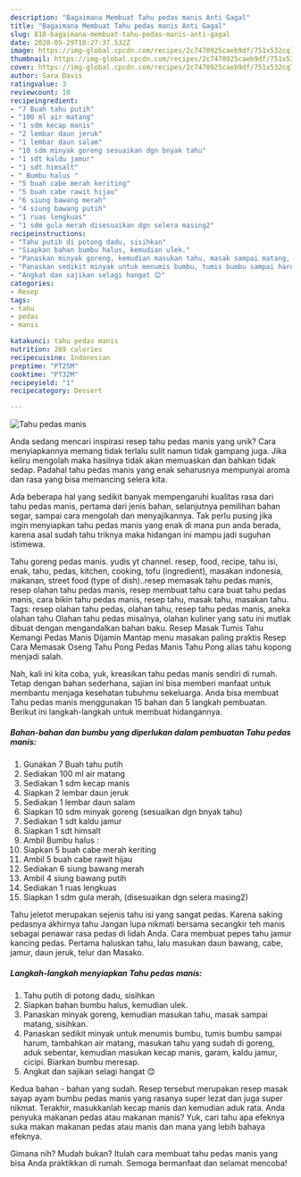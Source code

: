 ```yaml
---
description: "Bagaimana Membuat Tahu pedas manis Anti Gagal"
title: "Bagaimana Membuat Tahu pedas manis Anti Gagal"
slug: 810-bagaimana-membuat-tahu-pedas-manis-anti-gagal
date: 2020-05-29T10:27:37.532Z
image: https://img-global.cpcdn.com/recipes/2c7470925caeb9df/751x532cq70/tahu-pedas-manis-foto-resep-utama.jpg
thumbnail: https://img-global.cpcdn.com/recipes/2c7470925caeb9df/751x532cq70/tahu-pedas-manis-foto-resep-utama.jpg
cover: https://img-global.cpcdn.com/recipes/2c7470925caeb9df/751x532cq70/tahu-pedas-manis-foto-resep-utama.jpg
author: Sara Davis
ratingvalue: 3
reviewcount: 10
recipeingredient:
- "7 Buah tahu putih"
- "100 ml air matang"
- "1 sdm kecap manis"
- "2 lembar daun jeruk"
- "1 lembar daun salam"
- "10 sdm minyak goreng sesuaikan dgn bnyak tahu"
- "1 sdt kaldu jamur"
- "1 sdt himsalt"
- " Bumbu halus "
- "5 buah cabe merah keriting"
- "5 buah cabe rawit hijau"
- "6 siung bawang merah"
- "4 siung bawang putih"
- "1 ruas lengkuas"
- "1 sdm gula merah disesuaikan dgn selera masing2"
recipeinstructions:
- "Tahu putih di potong dadu, sisihkan"
- "Siapkan bahan bumbu halus, kemudian ulek."
- "Panaskan minyak goreng, kemudian masukan tahu, masak sampai matang, sisihkan."
- "Panaskan sedikit minyak untuk menumis bumbu, tumis bumbu sampai harum, tambahkan air matang, masukan tahu yang sudah di goreng, aduk sebentar, kemudian masukan kecap manis, garam, kaldu jamur, cicipi. Biarkan bumbu meresap."
- "Angkat dan sajikan selagi hangat 😊"
categories:
- Resep
tags:
- tahu
- pedas
- manis

katakunci: tahu pedas manis 
nutrition: 269 calories
recipecuisine: Indonesian
preptime: "PT25M"
cooktime: "PT32M"
recipeyield: "1"
recipecategory: Dessert

---
```



![Tahu pedas manis](https://img-global.cpcdn.com/recipes/2c7470925caeb9df/751x532cq70/tahu-pedas-manis-foto-resep-utama.jpg)

Anda sedang mencari inspirasi resep tahu pedas manis yang unik? Cara menyiapkannya memang tidak terlalu sulit namun tidak gampang juga. Jika keliru mengolah maka hasilnya tidak akan memuaskan dan bahkan tidak sedap. Padahal tahu pedas manis yang enak seharusnya mempunyai aroma dan rasa yang bisa memancing selera kita.

Ada beberapa hal yang sedikit banyak mempengaruhi kualitas rasa dari tahu pedas manis, pertama dari jenis bahan, selanjutnya pemilihan bahan segar, sampai cara mengolah dan menyajikannya. Tak perlu pusing jika ingin menyiapkan tahu pedas manis yang enak di mana pun anda berada, karena asal sudah tahu triknya maka hidangan ini mampu jadi suguhan istimewa.

Tahu goreng pedas manis. yudis yt channel. resep, food, recipe, tahu isi, enak, tahu, pedas, kitchen, cooking, tofu (ingredient), masakan indonesia, makanan, street food (type of dish)..resep memasak tahu pedas manis, resep olahan tahu pedas manis, resep membuat tahu cara buat tahu pedas manis, cara bikin tahu pedas manis, resep tahu, masak tahu, masakan tahu. Tags: resep olahan tahu pedas, olahan tahu, resep tahu pedas manis, aneka olahan tahu Olahan tahu pedas misalnya, olahan kuliner yang satu ini mutlak dibuat dengan mengandalkan bahan baku. Resep Masak Tumis Tahu Kemangi Pedas Manis Dijamin Mantap menu masakan paling praktis Resep Cara Memasak Oseng Tahu Pong Pedas Manis Tahu Pong alias tahu kopong menjadi salah.


Nah, kali ini kita coba, yuk, kreasikan tahu pedas manis sendiri di rumah. Tetap dengan bahan sederhana, sajian ini bisa memberi manfaat untuk membantu menjaga kesehatan tubuhmu sekeluarga. Anda bisa membuat Tahu pedas manis menggunakan 15 bahan dan 5 langkah pembuatan. Berikut ini langkah-langkah untuk membuat hidangannya.

<!--inarticleads1-->

##### Bahan-bahan dan bumbu yang diperlukan dalam pembuatan Tahu pedas manis:

1. Gunakan 7 Buah tahu putih
1. Sediakan 100 ml air matang
1. Sediakan 1 sdm kecap manis
1. Siapkan 2 lembar daun jeruk
1. Sediakan 1 lembar daun salam
1. Siapkan 10 sdm minyak goreng (sesuaikan dgn bnyak tahu)
1. Sediakan 1 sdt kaldu jamur
1. Siapkan 1 sdt himsalt
1. Ambil  Bumbu halus :
1. Siapkan 5 buah cabe merah keriting
1. Ambil 5 buah cabe rawit hijau
1. Sediakan 6 siung bawang merah
1. Ambil 4 siung bawang putih
1. Sediakan 1 ruas lengkuas
1. Siapkan 1 sdm gula merah, (disesuaikan dgn selera masing2)


Tahu jeletot merupakan sejenis tahu isi yang sangat pedas. Karena saking pedasnya akhirnya tahu Jangan lupa nikmati bersama secangkir teh manis sebagai penawar rasa pedas di lidah Anda. Cara membuat pepes tahu jamur kancing pedas. Pertama haluskan tahu, lalu masukan daun bawang, cabe, jamur, daun jeruk, telur dan Masako. 

<!--inarticleads2-->

##### Langkah-langkah menyiapkan Tahu pedas manis:

1. Tahu putih di potong dadu, sisihkan
1. Siapkan bahan bumbu halus, kemudian ulek.
1. Panaskan minyak goreng, kemudian masukan tahu, masak sampai matang, sisihkan.
1. Panaskan sedikit minyak untuk menumis bumbu, tumis bumbu sampai harum, tambahkan air matang, masukan tahu yang sudah di goreng, aduk sebentar, kemudian masukan kecap manis, garam, kaldu jamur, cicipi. Biarkan bumbu meresap.
1. Angkat dan sajikan selagi hangat 😊


Kedua bahan - bahan yang sudah. Resep tersebut merupakan resep masak sayap ayam bumbu pedas manis yang rasanya super lezat dan juga super nikmat. Terakhir, masukkanlah kecap manis dan kemudian aduk rata. Anda penyuka makanan pedas atau makanan manis? Yuk, cari tahu apa efeknya suka makan makanan pedas atau manis dan mana yang lebih bahaya efeknya. 

Gimana nih? Mudah bukan? Itulah cara membuat tahu pedas manis yang bisa Anda praktikkan di rumah. Semoga bermanfaat dan selamat mencoba!
